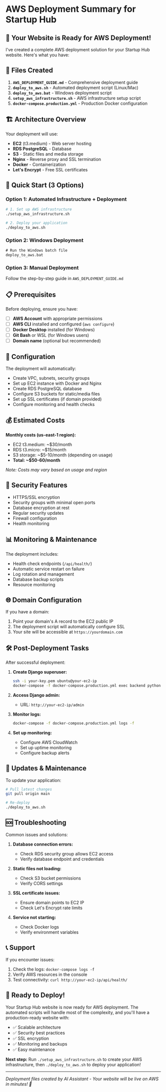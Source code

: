 # AWS Deployment Summary for Startup Hub

## 🚀 Your Website is Ready for AWS Deployment!

I've created a complete AWS deployment solution for your Startup Hub website. Here's what you have:

## 📁 Files Created

1. **`AWS_DEPLOYMENT_GUIDE.md`** - Comprehensive deployment guide
2. **`deploy_to_aws.sh`** - Automated deployment script (Linux/Mac)
3. **`deploy_to_aws.bat`** - Windows deployment script
4. **`setup_aws_infrastructure.sh`** - AWS infrastructure setup script
5. **`docker-compose.production.yml`** - Production Docker configuration

## 🏗️ Architecture Overview

Your deployment will use:
- **EC2** (t3.medium) - Web server hosting
- **RDS PostgreSQL** - Database
- **S3** - Static files and media storage
- **Nginx** - Reverse proxy and SSL termination
- **Docker** - Containerization
- **Let's Encrypt** - Free SSL certificates

## 🚀 Quick Start (3 Options)

### Option 1: Automated Infrastructure + Deployment
```bash
# 1. Set up AWS infrastructure
./setup_aws_infrastructure.sh

# 2. Deploy your application
./deploy_to_aws.sh
```

### Option 2: Windows Deployment
```cmd
# Run the Windows batch file
deploy_to_aws.bat
```

### Option 3: Manual Deployment
Follow the step-by-step guide in `AWS_DEPLOYMENT_GUIDE.md`

## 📋 Prerequisites

Before deploying, ensure you have:

- [ ] **AWS Account** with appropriate permissions
- [ ] **AWS CLI** installed and configured (`aws configure`)
- [ ] **Docker Desktop** installed (for Windows)
- [ ] **Git Bash** or WSL (for Windows users)
- [ ] **Domain name** (optional but recommended)

## 🔧 Configuration

The deployment will automatically:
- Create VPC, subnets, security groups
- Set up EC2 instance with Docker and Nginx
- Create RDS PostgreSQL database
- Configure S3 buckets for static/media files
- Set up SSL certificates (if domain provided)
- Configure monitoring and health checks

## 💰 Estimated Costs

**Monthly costs (us-east-1 region):**
- EC2 t3.medium: ~$30/month
- RDS t3.micro: ~$15/month
- S3 storage: ~$5-10/month (depending on usage)
- **Total: ~$50-60/month**

*Note: Costs may vary based on usage and region*

## 🔐 Security Features

- HTTPS/SSL encryption
- Security groups with minimal open ports
- Database encryption at rest
- Regular security updates
- Firewall configuration
- Health monitoring

## 📊 Monitoring & Maintenance

The deployment includes:
- Health check endpoints (`/api/health/`)
- Automatic service restart on failure
- Log rotation and management
- Database backup scripts
- Resource monitoring

## 🌐 Domain Configuration

If you have a domain:
1. Point your domain's A record to the EC2 public IP
2. The deployment script will automatically configure SSL
3. Your site will be accessible at `https://yourdomain.com`

## 🛠️ Post-Deployment Tasks

After successful deployment:

1. **Create Django superuser:**
   ```bash
   ssh -i your-key.pem ubuntu@your-ec2-ip
   docker-compose -f docker-compose.production.yml exec backend python manage.py createsuperuser
   ```

2. **Access Django admin:**
   - URL: `http://your-ec2-ip/admin`

3. **Monitor logs:**
   ```bash
   docker-compose -f docker-compose.production.yml logs -f
   ```

4. **Set up monitoring:**
   - Configure AWS CloudWatch
   - Set up uptime monitoring
   - Configure backup alerts

## 🔄 Updates & Maintenance

To update your application:
```bash
# Pull latest changes
git pull origin main

# Re-deploy
./deploy_to_aws.sh
```

## 🆘 Troubleshooting

Common issues and solutions:

1. **Database connection errors:**
   - Check RDS security group allows EC2 access
   - Verify database endpoint and credentials

2. **Static files not loading:**
   - Check S3 bucket permissions
   - Verify CORS settings

3. **SSL certificate issues:**
   - Ensure domain points to EC2 IP
   - Check Let's Encrypt rate limits

4. **Service not starting:**
   - Check Docker logs
   - Verify environment variables

## 📞 Support

If you encounter issues:
1. Check the logs: `docker-compose logs -f`
2. Verify AWS resources in the console
3. Test connectivity: `curl http://your-ec2-ip/api/health/`

## 🎉 Ready to Deploy!

Your Startup Hub website is now ready for AWS deployment. The automated scripts will handle most of the complexity, and you'll have a production-ready website with:

- ✅ Scalable architecture
- ✅ Security best practices
- ✅ SSL encryption
- ✅ Monitoring and backups
- ✅ Easy maintenance

**Next step:** Run `./setup_aws_infrastructure.sh` to create your AWS infrastructure, then `./deploy_to_aws.sh` to deploy your application!

---

*Deployment files created by AI Assistant - Your website will be live on AWS in minutes! 🚀*

